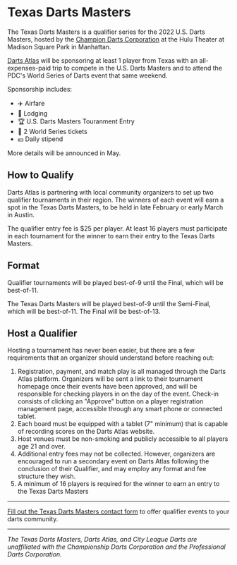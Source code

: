 # Texas Darts Masters

The Texas Darts Masters is a qualifier series for the 2022 U.S. Darts Masters, hosted by the [Champion Darts Corporation](https://champdarts.com) at the Hulu Theater at Madison Square Park in Manhattan.

[Darts Atlas](https://dartsatlas.com) will be sponsoring at least 1 player from Texas with an all-expenses-paid trip to compete in the U.S. Darts Masters and to attend the PDC's World Series of Darts event that same weekend.

Sponsorship includes:

- :airplane: Airfare
- :hotel: Lodging
- :trophy: U.S. Darts Masters Touranment Entry
- :ticket: 2 World Series tickets
- :dollar: Daily stipend

More details will be announced in May.

## How to Qualify

Darts Atlas is partnering with local community organizers to set up two qualifier tournaments in their region. The winners of each event will earn a spot in the Texas Darts Masters, to be held in late February or early March in Austin.

The qualifier entry fee is $25 per player. At least 16 players must participate in each tournament for the winner to earn their entry to the Texas Darts Masters.

## Format

Qualifier tournaments will be played best-of-9 until the Final, which will be best-of-11.

The Texas Darts Masters will be played best-of-9 until the Semi-Final, which will be best-of-11. The Final will be best-of-13.

## Host a Qualifier

Hosting a tournament has never been easier, but there are a few requirements that an organizer should understand before reaching out:

1. Registration, payment, and match play is all managed through the Darts Atlas platform. Organizers will be sent a link to their tournament homepage once their events have been approved, and will be responsible for checking players in on the day of the event. Check-in consists of clicking an "Approve" button on a player registration management page, accessible through any smart phone or connected tablet.
2. Each board must be equipped with a tablet (7" minimum) that is capable of recording scores on the Darts Atlas website.
3. Host venues must be non-smoking and publicly accessible to all players age 21 and over.
4. Additional entry fees may not be collected. However, organizers are encouraged to run a secondary event on Darts Atlas following the conclusion of their Qualifier, and may employ any format and fee structure they wish.
5. A minimum of 16 players is required for the winner to earn an entry to the Texas Darts Masters

---

[Fill out the Texas Darts Masters contact form](https://www.cityleaguedarts.com/texas-darts-masters) to offer qualifier events to your darts community.

---

_The Texas Darts Masters, Darts Atlas, and City League Darts are unaffiliated with the Championship Darts Corporation and the Professional Darts Corporation._

